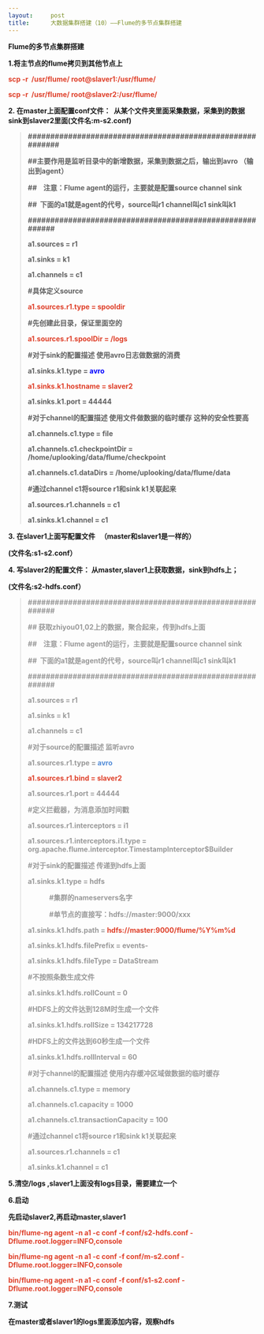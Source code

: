 ```yaml
---
layout:     post
title:      大数据集群搭建（10）——Flume的多节点集群搭建
---
```

<div id="article_content" class="article_content clearfix csdn-tracking-statistics" data-pid="blog" data-mod="popu_307" data-dsm="post">
								            <link rel="stylesheet" href="https://csdnimg.cn/release/phoenix/template/css/ck_htmledit_views-f76675cdea.css">
						<div class="htmledit_views" id="content_views">
                <p style="margin-left:0pt;"><strong><strong>Flume的多节点集群搭建</strong></strong></p>

<p style="margin-left:0pt;"><strong><strong>1.将主节点的flume拷贝到其他节点上</strong></strong></p>

<p style="margin-left:0pt;"><strong><span style="color:#df402a;"><strong>scp -r  /usr/flume/ root@slaver1:/usr/flume/</strong></span></strong></p>

<p style="margin-left:0pt;"><strong><span style="color:#df402a;"><strong>scp -r  /usr/flume/ root@slaver2:/usr/flume/</strong></span></strong></p>

<p style="margin-left:0pt;"><strong><strong>2. 在master上面配置conf文件：  从某个文件夹里面采集数据，采集到的数据sink到slaver2里面(文件名:m-s2.conf)</strong></strong></p>

<blockquote>
<p style="margin-left:0pt;"><strong><strong>##########################################################</strong></strong></p>

<p style="margin-left:0pt;"><strong><strong>##主要作用是监听目录中的新增数据，采集到数据之后，输出到avro （输出到agent）</strong></strong></p>

<p style="margin-left:0pt;"><strong><strong>##    注意：Flume agent的运行，主要就是配置source channel sink</strong></strong></p>

<p style="margin-left:0pt;"><strong><strong>##  下面的a1就是agent的代号，source叫r1 channel叫c1 sink叫k1</strong></strong></p>

<p style="margin-left:0pt;"><strong><strong>#########################################################</strong></strong></p>

<p style="margin-left:0pt;"><strong><strong>a1.sources = r1</strong></strong></p>

<p style="margin-left:0pt;"><strong><strong>a1.sinks = k1</strong></strong></p>

<p style="margin-left:0pt;"><strong><strong>a1.channels = c1</strong></strong></p>

<p style="margin-left:0pt;"><strong><strong>#具体定义source  </strong></strong></p>

<p style="margin-left:0pt;"><strong><span style="color:#df402a;"><strong>a1.sources.r1.type = spooldir</strong></span></strong></p>

<p style="margin-left:0pt;"><strong><strong>#先创建此目录，保证里面空的  </strong></strong></p>

<p style="margin-left:0pt;"><strong><span style="color:#df402a;"><strong>a1.sources.r1.spoolDir = /logs</strong></span></strong></p>

<p style="margin-left:0pt;"><strong><strong>#对于sink的配置描述 使用avro日志做数据的消费</strong></strong></p>

<p style="margin-left:0pt;"><strong><strong>a1.sinks.k1.type = </strong></strong><strong><span style="color:#0000ff;"><strong>avro</strong></span></strong></p>

<p style="margin-left:0pt;"><strong><span style="color:#df402a;"><strong>a1.sinks.k1.hostname = slaver2</strong></span></strong></p>

<p style="margin-left:0pt;"><strong><strong>a1.sinks.k1.port = 44444</strong></strong></p>

<p style="margin-left:0pt;"><strong><strong>#对于channel的配置描述 使用文件做数据的临时缓存 这种的安全性要高</strong></strong></p>

<p style="margin-left:0pt;"><strong><strong>a1.channels.c1.type = file</strong></strong></p>

<p style="margin-left:0pt;"><strong><strong>a1.channels.c1.checkpointDir = /home/uplooking/data/flume/checkpoint</strong></strong></p>

<p style="margin-left:0pt;"><strong><strong>a1.channels.c1.dataDirs = /home/uplooking/data/flume/data</strong></strong></p>

<p style="margin-left:0pt;"><strong><strong>#通过channel c1将source r1和sink k1关联起来</strong></strong></p>

<p style="margin-left:0pt;"><strong><strong>a1.sources.r1.channels = c1</strong></strong></p>

<p style="margin-left:0pt;"><strong><strong>a1.sinks.k1.channel = c1</strong></strong></p>
</blockquote>

<p style="margin-left:0pt;"><strong><strong>3. 在slaver1上面写配置文件   （master和slaver1是一样的）</strong></strong></p>

<p style="margin-left:0pt;"><strong><strong>(文件名:s1-s2.conf）</strong></strong></p>

<p style="margin-left:0pt;"><strong><strong>4. 写slaver2的配置文件： 从master,slaver1上获取数据，sink到hdfs上；</strong></strong></p>

<p style="margin-left:0pt;"><strong><strong>(文件名:s2-hdfs.conf）</strong></strong></p>

<blockquote>
<p style="margin-left:0pt;"><strong><span style="color:#999999;"><strong>#########################################################</strong></span></strong></p>

<p style="margin-left:0pt;"><strong><span style="color:#999999;"><strong>## 获取zhiyou01,02上的数据，聚合起来，传到hdfs上面</strong></span></strong></p>

<p style="margin-left:0pt;"><strong><span style="color:#999999;"><strong>##    注意：Flume agent的运行，主要就是配置source channel sink</strong></span></strong></p>

<p style="margin-left:0pt;"><strong><span style="color:#999999;"><strong>##  下面的a1就是agent的代号，source叫r1 channel叫c1 sink叫k1</strong></span></strong></p>

<p style="margin-left:0pt;"><strong><span style="color:#999999;"><strong>#########################################################</strong></span></strong></p>

<p style="margin-left:0pt;"><strong><span style="color:#999999;"><strong>a1.sources = r1</strong></span></strong></p>

<p style="margin-left:0pt;"><strong><span style="color:#999999;"><strong>a1.sinks = k1</strong></span></strong></p>

<p style="margin-left:0pt;"><strong><span style="color:#999999;"><strong>a1.channels = c1</strong></span></strong></p>

<p style="margin-left:0pt;"><strong><span style="color:#999999;"><strong>#对于source的配置描述 监听avro</strong></span></strong></p>

<p style="margin-left:0pt;"><strong><span style="color:#999999;"><strong>a1.sources.r1.type = </strong></span></strong><strong><span style="color:#528cd8;"><strong>avro</strong></span></strong></p>

<p style="margin-left:0pt;"><strong><span style="color:#df402a;"><strong>a1.sources.r1.bind = slaver2</strong></span></strong></p>

<p style="margin-left:0pt;"><strong><span style="color:#999999;"><strong>a1.sources.r1.port = 44444</strong></span></strong></p>

<p style="margin-left:0pt;"><strong><span style="color:#999999;"><strong>#定义拦截器，为消息添加时间戳  </strong></span></strong></p>

<p style="margin-left:0pt;"><strong><span style="color:#999999;"><strong>a1.sources.r1.interceptors = i1  </strong></span></strong></p>

<p style="margin-left:0pt;"><strong><span style="color:#999999;"><strong>a1.sources.r1.interceptors.i1.type = org.apache.flume.interceptor.TimestampInterceptor$Builder</strong></span></strong></p>

<p style="margin-left:0pt;"><strong><span style="color:#999999;"><strong>#对于sink的配置描述 传递到hdfs上面</strong></span></strong></p>

<p style="margin-left:0pt;"><strong><span style="color:#999999;"><strong>a1.sinks.k1.type = hdfs  </strong></span></strong></p>

<p style="margin-left:0pt;"><strong><span style="color:#999999;"><strong>             #集群的nameservers名字</strong></span></strong></p>

<p style="margin-left:0pt;"><strong><span style="color:#999999;"><strong>             #单节点的直接写：hdfs://master:9000/xxx</strong></span></strong></p>

<p style="margin-left:0pt;"><strong><span style="color:#999999;"><strong>a1.sinks.k1.hdfs.path = </strong></span></strong><strong><span style="color:#df402a;"><strong>hdfs://master:9000/flume/%Y%m%d </strong></span></strong><strong> </strong></p>

<p style="margin-left:0pt;"><strong><span style="color:#999999;"><strong>a1.sinks.k1.hdfs.filePrefix = events-  </strong></span></strong></p>

<p style="margin-left:0pt;"><strong><span style="color:#999999;"><strong>a1.sinks.k1.hdfs.fileType = DataStream  </strong></span></strong></p>

<p style="margin-left:0pt;"><strong><span style="color:#999999;"><strong>#不按照条数生成文件  </strong></span></strong></p>

<p style="margin-left:0pt;"><strong><span style="color:#999999;"><strong>a1.sinks.k1.hdfs.rollCount = 0  </strong></span></strong></p>

<p style="margin-left:0pt;"><strong><span style="color:#999999;"><strong>#HDFS上的文件达到128M时生成一个文件  </strong></span></strong></p>

<p style="margin-left:0pt;"><strong><span style="color:#999999;"><strong>a1.sinks.k1.hdfs.rollSize = 134217728  </strong></span></strong></p>

<p style="margin-left:0pt;"><strong><span style="color:#999999;"><strong>#HDFS上的文件达到60秒生成一个文件  </strong></span></strong></p>

<p style="margin-left:0pt;"><strong><span style="color:#999999;"><strong>a1.sinks.k1.hdfs.rollInterval = 60  </strong></span> </strong></p>

<p style="margin-left:0pt;"><strong><span style="color:#999999;"><strong>#对于channel的配置描述 使用内存缓冲区域做数据的临时缓存</strong></span></strong></p>

<p style="margin-left:0pt;"><strong><span style="color:#999999;"><strong>a1.channels.c1.type = memory</strong></span></strong></p>

<p style="margin-left:0pt;"><strong><span style="color:#999999;"><strong>a1.channels.c1.capacity = 1000</strong></span></strong></p>

<p style="margin-left:0pt;"><strong><span style="color:#999999;"><strong>a1.channels.c1.transactionCapacity = 100</strong></span></strong></p>

<p style="margin-left:0pt;"><strong><span style="color:#999999;"><strong>#通过channel c1将source r1和sink k1关联起来</strong></span></strong></p>

<p style="margin-left:0pt;"><strong><span style="color:#999999;"><strong>a1.sources.r1.channels = c1</strong></span></strong></p>

<p style="margin-left:0pt;"><strong><span style="color:#999999;"><strong>a1.sinks.k1.channel = c1  </strong></span></strong></p>
</blockquote>

<p style="margin-left:0pt;"><strong><strong>5.清空/logs ,slaver1上面没有logs目录，需要建立一个</strong></strong></p>

<p style="margin-left:0pt;"><strong><strong>6.启动</strong></strong></p>

<p style="margin-left:0pt;"><strong><strong>先启动slaver2,再启动master,slaver1</strong></strong></p>

<p style="margin-left:0pt;"><strong><span style="color:#df402a;"><strong>bin/flume-ng agent -n a1 -c conf -f conf/s2-hdfs.conf -Dflume.root.logger=INFO,console</strong></span></strong></p>

<p style="margin-left:0pt;"><strong><span style="color:#df402a;"><strong>bin/flume-ng agent -n a1 -c conf -f conf/m-s2.conf -Dflume.root.logger=INFO,console</strong></span></strong></p>

<p style="margin-left:0pt;"><strong><span style="color:#df402a;"><strong>bin/flume-ng agent -n a1 -c conf -f conf/s1-s2.conf -Dflume.root.logger=INFO,console</strong></span></strong></p>

<p style="margin-left:0pt;"><strong><strong>7.测试</strong></strong></p>

<p style="margin-left:0pt;"><strong><strong>在master或者slaver1的logs里面添加内容，观察hdfs</strong></strong></p>            </div>
                </div>